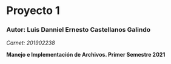# Proyecto 1

### Autor: Luis Danniel Ernesto Castellanos Galindo
_Carnet: 201902238_

**Manejo e Implementación de Archivos. Primer Semestre 2021**

